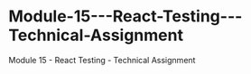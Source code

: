 # Module-15---React-Testing---Technical-Assignment
Module 15 - React Testing - Technical Assignment
